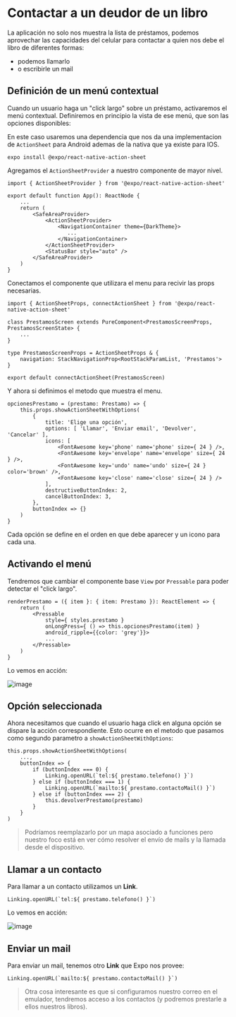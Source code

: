 # Contactar a un deudor de un libro

La aplicación no solo nos muestra la lista de préstamos, podemos aprovechar las capacidades del celular para contactar a quien nos debe el libro de diferentes formas:

- podemos llamarlo
- o escribirle un mail

## Definición de un menú contextual

Cuando un usuario haga un "click largo" sobre un préstamo, activaremos el menú contextual. Definiremos en principio la vista de ese menú, que son las opciones disponibles:

En este caso usaremos una dependencia que nos da una implementacion de `ActionSheet` para Android ademas de la nativa que ya existe para IOS.

```console
expo install @expo/react-native-action-sheet
```

Agregamos el `ActionSheetProvider` a nuestro componente de mayor nivel.

```tsx
import { ActionSheetProvider } from '@expo/react-native-action-sheet'

export default function App(): ReactNode {
    ...
    return (
        <SafeAreaProvider>
            <ActionSheetProvider>
                <NavigationContainer theme={DarkTheme}>
                   ...
                </NavigationContainer>
            </ActionSheetProvider>
            <StatusBar style="auto" />
        </SafeAreaProvider>
    )
}
```
Conectamos el componente que utilizara el menu para recivir las props necesarias.
```tsx
import { ActionSheetProps, connectActionSheet } from '@expo/react-native-action-sheet'

class PrestamosScreen extends PureComponent<PrestamosScreenProps, PrestamosScreenState> {
    ...
}

type PrestamosScreenProps = ActionSheetProps & {
    navigation: StackNavigationProp<RootStackParamList, 'Prestamos'>
}

export default connectActionSheet(PrestamosScreen)
```

Y ahora si definimos el metodo que muestra el menu.

```tsx
opcionesPrestamo = (prestamo: Prestamo) => {
    this.props.showActionSheetWithOptions(
        {
            title: 'Elige una opción',
            options: [ 'Llamar', 'Enviar email', 'Devolver', 'Cancelar' ],
            icons: [
                <FontAwesome key='phone' name='phone' size={ 24 } />,
                <FontAwesome key='envelope' name='envelope' size={ 24 } />,
                <FontAwesome key='undo' name='undo' size={ 24 } color='brown' />,
                <FontAwesome key='close' name='close' size={ 24 } />
            ],
            destructiveButtonIndex: 2,
            cancelButtonIndex: 3,
        },
        buttonIndex => {}
    )
}
```

Cada opción se define en el orden en que debe aparecer y un icono para cada una.

## Activando el menú

Tendremos que cambiar el componente base `View` por `Pressable` para poder detectar el "click largo".

```tsx
renderPrestamo = ({ item }: { item: Prestamo }): ReactElement => {
    return (
        <Pressable
            style={ styles.prestamo }
            onLongPress={ () => this.opcionesPrestamo(item) }
            android_ripple={{color: 'grey'}}>
            ...
        </Pressable>
    )
}
```

Lo vemos en acción:

![image](../images/menuActivado.png)

## Opción seleccionada

Ahora necesitamos que cuando el usuario haga click en alguna opción se dispare la acción correspondiente. Esto ocurre en el metodo que pasamos como segundo parametro a `showActionSheetWithOptions`:

```tsx
this.props.showActionSheetWithOptions(
    ...,
    buttonIndex => {
        if (buttonIndex === 0) {
            Linking.openURL(`tel:${ prestamo.telefono() }`)
        } else if (buttonIndex === 1) {
            Linking.openURL(`mailto:${ prestamo.contactoMail() }`)
        } else if (buttonIndex === 2) {
            this.devolverPrestamo(prestamo)
        }
    }
)
```

>Podríamos reemplazarlo por un mapa asociado a funciones pero nuestro foco está en ver cómo resolver el envío de mails y la llamada desde el dispositivo.

## Llamar a un contacto

Para llamar a un contacto utilizamos un **Link**. 

```tsx
Linking.openURL(`tel:${ prestamo.telefono() }`)
```

Lo vemos en acción:

![image](../images/llamando.png)

## Enviar un mail

Para enviar un mail, tenemos otro **Link** que Expo nos provee:

```tsx
Linking.openURL(`mailto:${ prestamo.contactoMail() }`)
```

>Otra cosa interesante es que si configuramos nuestro correo en el emulador, tendremos acceso a los contactos (y podremos prestarle a ellos nuestros libros).
